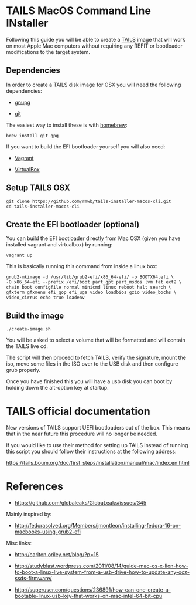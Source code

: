 # TAILS MacOS Command Line INstaller

Following this guide you will be able to create a [TAILS](https://tails.boum.org/) image that will work on
most Apple Mac computers without requiring any REFIT or bootloader modifications to the target
system.

## Dependencies

In order to create a TAILS disk image for OSX you will need the following
dependencies:

  * [gnupg](http://www.gnupg.org/download/)

  * [git](http://git-scm.com/downloads)

The easiest way to install these is with
[homebrew](https://github.com/mxcl/homebrew):

```
brew install git gpg
```

If you want to build the EFI bootloader yourself you will also need:

  * [Vagrant](http://downloads.vagrantup.com/)

  * [VirtualBox](https://www.virtualbox.org/wiki/Downloads)

## Setup TAILS OSX

```
git clone https://github.com/rmwb/tails-installer-macos-cli.git
cd tails-installer-macos-cli
```

## Create the EFI bootloader (optional)

You can build the EFI bootloader directly from Mac OSX (given you have
installed vagrant and virtualbox) by running:

```
vagrant up
```

This is basically running this command from inside a linux box:

```
grub2-mkimage -d /usr/lib/grub2-efi/x86_64-efi/ -o BOOTX64.efi \
-O x86_64-efi --prefix /efi/boot part_gpt part_msdos lvm fat ext2 \
chain boot configfile normal minicmd linux reboot halt search \
gfxterm gfxmenu efi_gop efi_uga video loadbios gzio video_bochs \
video_cirrus echo true loadenv
```

## Build the image

```
./create-image.sh
```

You will be asked to select a volume that will be formatted and will contain
the TAILS live cd.

The script will then proceed to fetch TAILS, verify the signature, mount the
iso, move some files in the ISO over to the USB disk and then configure grub
properly.

Once you have finished this you will have a usb disk you can boot by holding
down the alt-option key at startup.

# TAILS official documentation

New versions of TAILS support UEFI bootloaders out of the box. This means that in the near future this procedure will no longer be needed.

If you would like to use their method for setting up TAILS instead of running this script you should follow their instructions at the following address:

https://tails.boum.org/doc/first_steps/installation/manual/mac/index.en.html

# References

* https://github.com/globaleaks/GlobaLeaks/issues/345

Mainly inspired by:

* http://fedorasolved.org/Members/jmontleon/installing-fedora-16-on-macbooks-using-grub2-efi

Misc links:

* http://carlton.oriley.net/blog/?p=15

* http://studyblast.wordpress.com/2011/08/14/guide-mac-os-x-lion-how-to-boot-a-linux-live-system-from-a-usb-drive-how-to-update-any-ocz-ssds-firmware/

* http://superuser.com/questions/236891/how-can-one-create-a-bootable-linux-usb-key-that-works-on-mac-intel-64-bit-cpu

